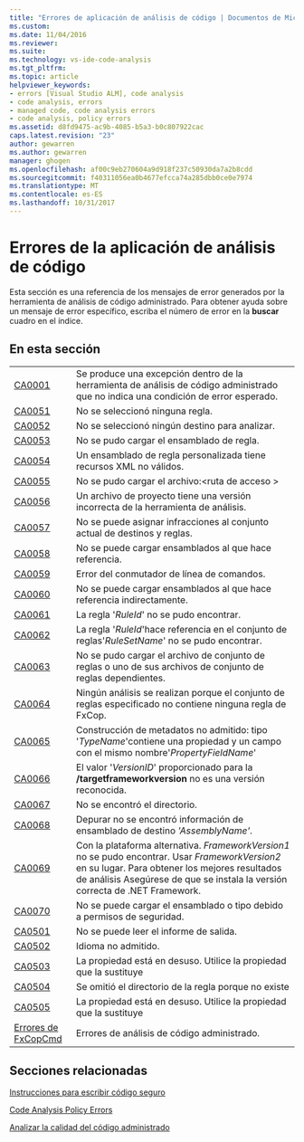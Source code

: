 ```yaml
---
title: "Errores de aplicación de análisis de código | Documentos de Microsoft"
ms.custom: 
ms.date: 11/04/2016
ms.reviewer: 
ms.suite: 
ms.technology: vs-ide-code-analysis
ms.tgt_pltfrm: 
ms.topic: article
helpviewer_keywords:
- errors [Visual Studio ALM], code analysis
- code analysis, errors
- managed code, code analysis errors
- code analysis, policy errors
ms.assetid: d8fd9475-ac9b-4085-b5a3-b0c807922cac
caps.latest.revision: "23"
author: gewarren
ms.author: gewarren
manager: ghogen
ms.openlocfilehash: af00c9eb270604a9d918f237c50930da7a2b8cdd
ms.sourcegitcommit: f40311056ea0b4677efcca74a285dbb0ce0e7974
ms.translationtype: MT
ms.contentlocale: es-ES
ms.lasthandoff: 10/31/2017
---
```

# <a name="code-analysis-application-errors"></a>Errores de la aplicación de análisis de código
Esta sección es una referencia de los mensajes de error generados por la herramienta de análisis de código administrado. Para obtener ayuda sobre un mensaje de error específico, escriba el número de error en la **buscar** cuadro en el índice.  
  
## <a name="in-this-section"></a>En esta sección  
  
|||  
|-|-|  
|[CA0001](ca0001.md)|Se produce una excepción dentro de la herramienta de análisis de código administrado que no indica una condición de error esperado.|  
|[CA0051](ca0051.md)|No se seleccionó ninguna regla.|  
|[CA0052](ca0052.md)|No se seleccionó ningún destino para analizar.|  
|[CA0053](ca0053.md)|No se pudo cargar el ensamblado de regla.|  
|[CA0054](ca0054.md)|Un ensamblado de regla personalizada tiene recursos XML no válidos.|  
|[CA0055](ca0055.md)|No se pudo cargar el archivo:\<ruta de acceso >|  
|[CA0056](ca0056.md)|Un archivo de proyecto tiene una versión incorrecta de la herramienta de análisis.|  
|[CA0057](ca0057.md)|No se puede asignar infracciones al conjunto actual de destinos y reglas.|  
|[CA0058](ca0058.md)|No se puede cargar ensamblados al que hace referencia.|  
|[CA0059](ca0059.md)|Error del conmutador de línea de comandos.|  
|[CA0060](ca0060.md)|No se puede cargar ensamblados al que hace referencia indirectamente.|  
|[CA0061](ca0061.md)|La regla '*RuleId*' no se pudo encontrar.|  
|[CA0062](ca0062.md)|La regla '*RuleId*'hace referencia en el conjunto de reglas'*RuleSetName*' no se pudo encontrar.|  
|[CA0063](ca0063.md)|No se pudo cargar el archivo de conjunto de reglas o uno de sus archivos de conjunto de reglas dependientes.|  
|[CA0064](ca0064.md)|Ningún análisis se realizan porque el conjunto de reglas especificado no contiene ninguna regla de FxCop.|  
|[CA0065](ca0065.md)|Construcción de metadatos no admitido: tipo '*TypeName*'contiene una propiedad y un campo con el mismo nombre'*PropertyFieldName*'|  
|[CA0066](ca0066.md)|El valor '*VersionID*' proporcionado para la **/targetframeworkversion** no es una versión reconocida.|  
|[CA0067](ca0067.md)|No se encontró el directorio.|  
|[CA0068](ca0068.md)|Depurar no se encontró información de ensamblado de destino *'AssemblyName'*.|  
|[CA0069](ca0069.md)|Con la plataforma alternativa. *FrameworkVersion1* no se pudo encontrar. Usar *FrameworkVersion2* en su lugar. Para obtener los mejores resultados de análisis Asegúrese de que se instala la versión correcta de .NET Framework.|  
|[CA0070](ca0070.md)|No se puede cargar el ensamblado o tipo debido a permisos de seguridad.|  
|[CA0501](ca0501.md)|No se puede leer el informe de salida.|  
|[CA0502](ca0502.md)|Idioma no admitido.|  
|[CA0503](ca0503.md)|La propiedad está en desuso. Utilice la propiedad que la sustituye|  
|[CA0504](ca0504.md)|Se omitió el directorio de la regla porque no existe|  
|[CA0505](ca0505.md)|La propiedad está en desuso. Utilice la propiedad que la sustituye|  
|[Errores de FxCopCmd](fxcopcmd-errors.md)|Errores de análisis de código administrado.|  
  
## <a name="related-sections"></a>Secciones relacionadas  
 [Instrucciones para escribir código seguro](http://msdn.microsoft.com/en-us/9892fd19-45cd-44b6-9fa8-10f1b5cb6ea4)  

 [Code Analysis Policy Errors](../code-quality/code-analysis-policy-errors.md)  
  
 [Analizar la calidad del código administrado](../code-quality/analyzing-managed-code-quality-by-using-code-analysis.md)  
  
